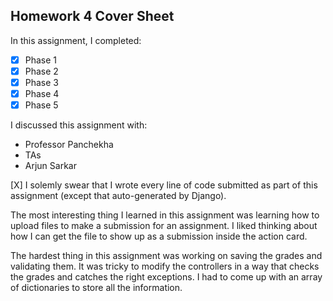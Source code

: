 Homework 4 Cover Sheet
----------------------

In this assignment, I completed:

- [X] Phase 1
- [X] Phase 2
- [X] Phase 3
- [X] Phase 4
- [X] Phase 5

I discussed this assignment with:

- Professor Panchekha
- TAs
- Arjun Sarkar

[X] I solemly swear that I wrote every line of code submitted as part
of this assignment (except that auto-generated by Django).

The most interesting thing I learned in this assignment was learning how to upload files to make a submission for an assignment. I liked thinking about how I can get the file to show up as a submission inside the action card. 

The hardest thing in this assignment was working on saving the grades and validating them. It was tricky to modify the controllers in a way that checks the grades and catches the right exceptions. I had to come up with an array of dictionaries to store all the information.